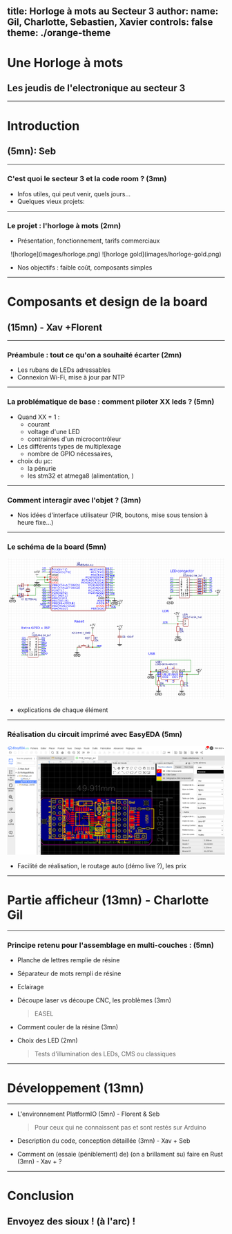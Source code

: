 title: Horloge à mots au Secteur 3
author:
  name: Gil, Charlotte, Sebastien, Xavier
controls: false
theme: ./orange-theme
---
# Une Horloge à mots
## Les jeudis de l'electronique au secteur 3
---
# Introduction
## (5mn): Seb
---
### C'est quoi le secteur 3 et la code room ? (3mn)

- Infos utiles, qui peut venir, quels jours...
- Quelques vieux projets:

---
### Le projet : l'horloge à mots (2mn)
- Présentation, fonctionnement, tarifs commerciaux

<center>![horloge](images/horloge.png) ![horloge gold](images/horloge-gold.png)</center>

- Nos objectifs : faible coût, composants simples
---
# Composants et design de la board
## (15mn) - Xav +Florent
---
### Préambule : tout ce qu'on a souhaité écarter (2mn)
- Les rubans de LEDs adressables
- Connexion Wi-Fi, mise à jour par NTP
---
### La problématique de base : comment piloter XX leds ? (5mn)
  - Quand XX = 1 : 
     - courant
     - voltage d'une LED
     - contraintes d'un microcontrôleur
  - Les différents types de multiplexage
    - nombre de GPIO nécessaires, 
  - choix du µc: 
    - la pénurie
    - les stm32 et atmega8 (alimentation, )
---
### Comment interagir avec l'objet ? (3mn)
  - Nos idées d'interface utilisateur (PIR, boutons, mise sous tension à heure fixe...)
---
### Le schéma de la board (5mn)
  ![le schema](images/schema_avr.png)
  - explications de chaque élément 

---
### Réalisation du circuit imprimé avec EasyEDA (5mn)
  ![pcb editor](images/pcb_avr.png)
  - Facilité de réalisation, le routage auto (démo live ?), les prix
---
# Partie afficheur  (13mn) - Charlotte Gil 
---
### Principe retenu pour l'assemblage en multi-couches : (5mn)
- Planche de lettres remplie de résine
- Séparateur de mots rempli de résine
- Eclairage

- Découpe laser vs découpe CNC, les problèmes (3mn)
  > EASEL

- Comment couler de la résine (3mn)

- Choix des LED (2mn)
  > Tests d'illumination des LEDs, CMS ou classiques
---
# Développement (13mn)
---
- L'environnement PlatformIO (5mn) - Florent & Seb
  > Pour ceux qui ne connaissent pas et sont restés sur Arduino
  
- Description du code, conception détaillée (3mn) - Xav + Seb
- Comment on (essaie (péniblement) de) (on a brillament su) faire en Rust (3mn) - Xav + ?
---
# Conclusion
## Envoyez des sioux ! (à l'arc) !
